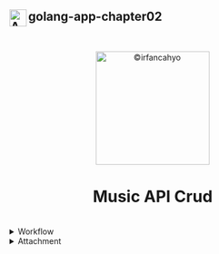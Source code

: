 ## <img align="left" width="30" alt="API" src="https://cdn-icons-png.flaticon.com/128/7977/7977238.png"> golang-app-chapter02
<br/>

<p align="center">
<img width="200" alt="©irfancahyo" src="https://user-images.githubusercontent.com/38809579/193409619-4f943ca1-4469-4bab-a1b8-9f5d3b350d0b.png">
</p>
<h1 align="center">Music API Crud</h1>

<br/>

<details>
<summary>Workflow</summary>
<br>
Workflow Music API Crud :
![image](https://user-images.githubusercontent.com/38809579/193411111-530f955e-a7f6-4bf4-85bb-f4e1df56a687.png)

</details>



<details>
<summary>Attachment</summary>
<br>
This is Attachment I.
</details>
